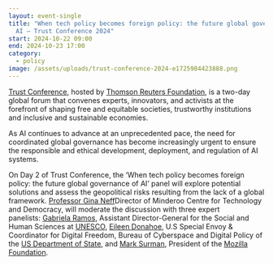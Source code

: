 ```yaml
---
layout: event-single
title: "When tech policy becomes foreign policy: the future global governance of
  AI – Trust Conference 2024"
start: 2024-10-22 09:00
end: 2024-10-23 17:00
category:
  - policy
image: /assets/uploads/trust-conference-2024-e1725984423888.png
---
```

[Trust Conference](https://event.trustconference.com/event/5518f02b-ab8f-4ba5-8f59-61ac41690328/summary), hosted by [Thomson Reuters Foundation](https://www.trust.org/), is a two-day global forum that convenes experts, innovators, and activists at the forefront of shaping free and equitable societies, trustworthy institutions and inclusive and sustainable economies.

As AI continues to advance at an unprecedented pace, the need for coordinated global governance has become increasingly urgent to ensure the responsible and ethical development, deployment, and regulation of AI systems.

On Day 2 of Trust Conference, the ‘When tech policy becomes foreign policy: the future global governance of AI’ panel will explore potential solutions and assess the geopolitical risks resulting from the lack of a global framework.  [Professor Gina Neff](https://www.mctd.ac.uk/team-members/gina-neff/)D﻿irector of Minderoo Centre for Technology and Democracy, will moderate the discussion with three expert panelists: [Gabriela Ramos](https://en.unesco.org/inclusivepolicylab/users/gabriela-ramos), Assistant Director-General for the Social and Human Sciences at [UNESCO](https://www.unesco.org/en), [Eileen Donahoe](https://www.state.gov/biographies/eileen-donahoe/), U.S Special Envoy & Coordinator for Digital Freedom, Bureau of Cyberspace and Digital Policy of the [US Department of State](https://www.state.gov/), and [Mark Surman](https://en.wikipedia.org/wiki/Mark_Surman), President of the [Mozilla Foundation](https://foundation.mozilla.org/en/).